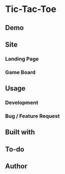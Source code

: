<!-- - explanations of the technologies used

- the approach taken

- installation instructions

- unsolved problems

- other useful information etc. -->

Tic-Tac-Toe
======

Demo
------

Site
------

### Landing Page

### Game Board

Usage
------

### Development

### Bug / Feature Request

Built with
------

To-do
------

Author
------
